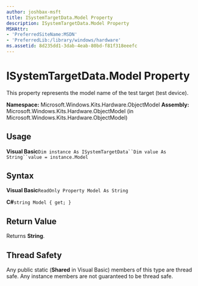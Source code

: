 ```yaml
---
author: joshbax-msft
title: ISystemTargetData.Model Property
description: ISystemTargetData.Model Property
MSHAttr:
- 'PreferredSiteName:MSDN'
- 'PreferredLib:/library/windows/hardware'
ms.assetid: 8d235dd1-3dab-4eab-80bd-f81f318eeefc
---
```


# ISystemTargetData.Model Property


This property represents the model name of the test target (test device).

**Namespace:** Microsoft.Windows.Kits.Hardware.ObjectModel **Assembly:** Microsoft.Windows.Kits.Hardware.ObjectModel (in Microsoft.Windows.Kits.Hardware.ObjectModel)

## Usage


**Visual Basic**`Dim instance As ISystemTargetData``Dim value As String``value = instance.Model`

## Syntax


**Visual Basic**`ReadOnly Property Model As String`           

**C#**`string Model { get; }`

## Return Value


Returns **String**.

## Thread Safety


Any public static (**Shared** in Visual Basic) members of this type are thread safe. Any instance members are not guaranteed to be thread safe.

 

 






